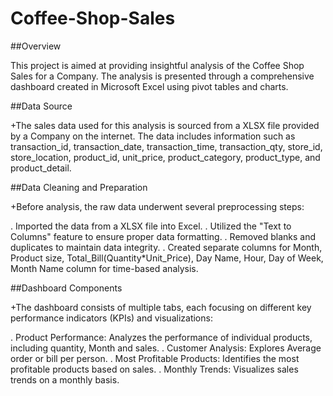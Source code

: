 # Coffee-Shop-Sales

##Overview

This project is aimed at providing insightful analysis of the Coffee Shop Sales for a Company. The analysis is presented through a comprehensive dashboard created in Microsoft Excel using pivot tables and charts.

##Data Source

+The sales data used for this analysis is sourced from a XLSX file provided by a Company on the internet. The data includes information such as transaction_id,	transaction_date,	transaction_time,	transaction_qty,	store_id,	store_location,	product_id,	unit_price,	product_category,	product_type, and	product_detail.

##Data Cleaning and Preparation

+Before analysis, the raw data underwent several preprocessing steps:

. Imported the data from a XLSX file into Excel.
. Utilized the "Text to Columns" feature to ensure proper data formatting.
. Removed blanks and duplicates to maintain data integrity.
. Created separate columns for Month, Product size, Total_Bill(Quantity*Unit_Price), Day Name, Hour,	Day of Week,	Month Name column for time-based analysis.

##Dashboard Components

+The dashboard consists of multiple tabs, each focusing on different key performance indicators (KPIs) and visualizations:

. Product Performance: Analyzes the performance of individual products, including quantity, Month and sales.
. Customer Analysis: Explores Average order or bill per person.
. Most Profitable Products: Identifies the most profitable products based on sales.
. Monthly Trends: Visualizes sales trends on a monthly basis.
